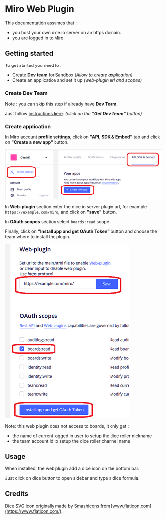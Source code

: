 # Miro Web Plugin

This documentation assumes that :

* you host your own dice.io server on an https domain.
* you are logged in to [Miro](https://miro.com)

## Getting started

To get started you need to :

* Create __Dev team__ for Sandbox _(Allow to create application)_
* Create an application and set it up _(web-plugin url and scopes)_

### Create Dev Team

Note : you can skip this step if already have __Dev Team__.

Just follow [instructions here](https://developers.miro.com/docs/getting-started#section-step-1-get-developer-team). _(click on the __"Get Dev Team"__ button)_

### Create application

In Miro account __profile settings__, click on __"API, SDK & Embed"__ tab and click on __"Create a new app"__ button.

![profile settings](miro-profile.png)

In __Web-plugin__ section enter the dice.io server plugin url, for example `https://example.com/miro`, and click on __"save"__ button.

In __OAuth scopes__ section select `boards:read` scope.

Finally, click on __"Install app and get OAuth Token"__ button and choose the team where to install the plugin.

![app settings](miro-app.png)

Note: this web plugin does not access to boards, it only get :

* the name of current logged in user to setup the dice roller nickname
* the team account id to setup the dice roller channel name

## Usage

When installed, the web plugin add a dice icon on the bottom bar.

Just click on dice button to open sidebar and type a dice formula.

## Credits

Dice SVG icon originally made by [Smashicons](https://smashicons.com/) from [www.flaticon.com](https://www.flaticon.com/).
